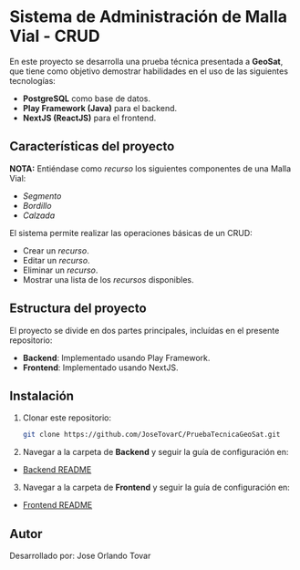 # Sistema de Administración de Malla Vial - CRUD

En este proyecto se desarrolla una prueba técnica presentada a **GeoSat**, que tiene como objetivo demostrar habilidades en el uso de las siguientes tecnologías:
- **PostgreSQL** como base de datos.
- **Play Framework (Java)** para el backend.
- **NextJS (ReactJS)** para el frontend.

## Características del proyecto

**NOTA:** Entiéndase como *recurso* los siguientes componentes de una Malla Vial:
- *Segmento*
- *Bordillo*
- *Calzada*

El sistema permite realizar las operaciones básicas de un CRUD:
- Crear un *recurso*.
- Editar un *recurso*.
- Eliminar un *recurso*.
- Mostrar una lista de los *recursos* disponibles.

## Estructura del proyecto

El proyecto se divide en dos partes principales, incluídas en el presente repositorio:
- **Backend**: Implementado usando Play Framework.
- **Frontend**: Implementado usando NextJS.

## Instalación

1. Clonar este repositorio:
    ```bash
    git clone https://github.com/JoseTovarC/PruebaTecnicaGeoSat.git
    ```

2. Navegar a la carpeta de **Backend** y seguir la guía de configuración en:

- [Backend README](./Backend/README.md)

3. Navegar a la carpeta de **Frontend** y seguir la guía de configuración en:

- [Frontend README](./Frontend/README.md)

## Autor
Desarrollado por: Jose Orlando Tovar
